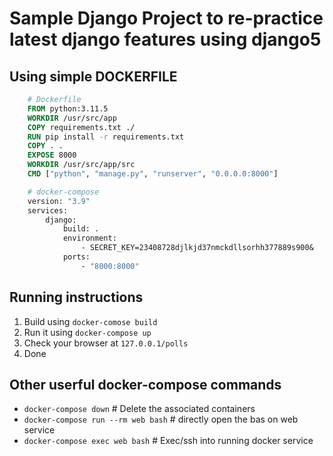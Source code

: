 # Sample Django Project to re-practice latest django features using django5

## Using simple DOCKERFILE

```dockerfile
    # Dockerfile
    FROM python:3.11.5
    WORKDIR /usr/src/app
    COPY requirements.txt ./
    RUN pip install -r requirements.txt
    COPY . .
    EXPOSE 8000
    WORKDIR /usr/src/app/src
    CMD ["python", "manage.py", "runserver", "0.0.0.0:8000"]
```

```dockerfile
    # docker-compose
    version: "3.9"
    services:
        django:
            build: .
            environment:
                - SECRET_KEY=23408728djlkjd37nmckdllsorhh377889s900&
            ports:
                - "8000:8000"
```

## Running instructions

1. Build using `docker-comose build`
2. Run it using `docker-compose up`
3. Check your browser at `127.0.0.1/polls`
4. Done

## Other userful docker-compose commands
- `docker-compose down` # Delete the associated containers
- `docker-compose run --rm web bash` # directly open the bas on web service
- `docker-compose exec web bash` # Exec/ssh into running docker service